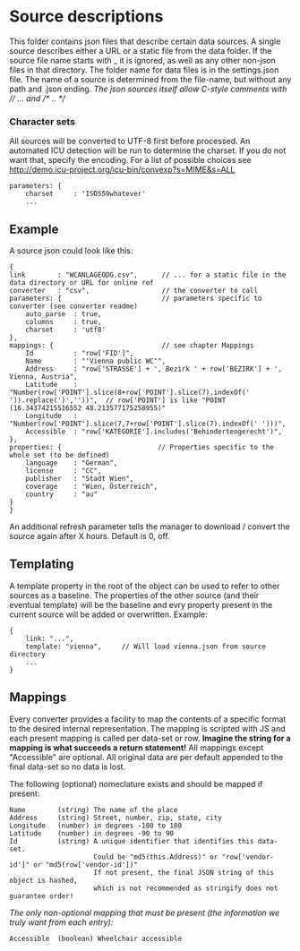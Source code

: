 # Source descriptions

This folder contains json files that describe certain data sources. A single source describes either a URL or a static file from the data folder. If the source 
file name starts with _ it is ignored, as well as any other non-json files in that directory.
The folder name for data files is in the settings.json file. The name of a source is determined from the file-name, but without any path and .json ending.
_The json sources itself allow C-style comments with // ... and /* .. */_

### Character sets
All sources will be converted to UTF-8 first before processed. An automated ICU detection will be run to determine the charset. If you do not want that, specify the 
encoding. For a list of possible choices see http://demo.icu-project.org/icu-bin/convexp?s=MIME&s=ALL

```
parameters: {                        
    charset     : 'ISO559whatever'    
    ...
```

## Example

A source json could look like this:
```
{
link        : "WCANLAGEODG.csv",      // ... for a static file in the data directory or URL for online ref    
converter   : "csv",                  // the converter to call
parameters: {                         // parameters specific to converter (see converter readme)
    auto_parse  : true,
    columns     : true,
    charset     : 'utf8'    
},
mappings: {                           // see chapter Mappings
    Id          : "row['FID']",
    Name        : "'Vienna public WC'",
    Address     : "row['STRASSE'] + ', Bezirk ' + row['BEZIRK'] + ', Vienna, Austria",
    Latitude    : "Number(row['POINT'].slice(8+row['POINT'].slice(7).indexOf(' ')).replace(')',''))",  // row['POINT'] is like "POINT (16.34374215516552 48.213577175258955)"
    Longitude   : "Number(row['POINT'].slice(7,7+row['POINT'].slice(7).indexOf(' ')))",
    Accessible  : "row['KATEGORIE'].includes('Behindertengerecht')",
},
properties: {                        // Properties specific to the whole set (to be defined)
    language    : "German",
    license     : "CC",
    publisher   : "Stadt Wien",
    coverage    : "Wien, Österreich",
    country     : "au"
}
}
```

An additional refresh parameter tells the manager to download / convert the source again after X hours. Default is 0, off. 

## Templating
A template property in the root of the object can be used to refer to other sources as a baseline. The properties of the other source (and their eventual template) 
will be the baseline and evry property present in the current source will be added or overwritten. Example:
```
{
    link: "...",
    template: "vienna",     // Will load vienna.json from source directory 
    ...
}
```

## Mappings
Every converter provides a facility to map the contents of a specific format to the desired internal representation. 
The mapping is scripted with JS and each present mapping is called per data-set or row. **Imagine the string for a mapping is what succeeds a return statement!** 
All mappings except "Accessible" are optional. All original data are per default appended to the final data-set so no data is lost. 

The following (optional) nomeclature exists and should be mapped if present:
```
Name        (string) The name of the place
Address     (string) Street, number, zip, state, city
Longitude   (number) in degrees -180 to 180
Latitude    (number) in degrees -90 to 90
Id          (string) A unique identifier that identifies this data-set. 
                     Could be "md5(this.Address)" or "row['vendor-id']" or "md5(row['vendor-id'])" 
                     If not present, the final JSON string of this object is hashed, 
                     which is not recommended as stringify does not guarantee order!
```
*The only non-optional mapping that must be present (the information we truly want from each entry):*
```
Accessible  (boolean) Wheelchair accessible
```

